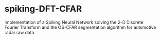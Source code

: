 # spiking-DFT-CFAR

Implementation of a Spiking Neural Network solving the 2-D Discrete Fourier Transform and the OS-CFAR segmentation algorithm for automotive radar raw data